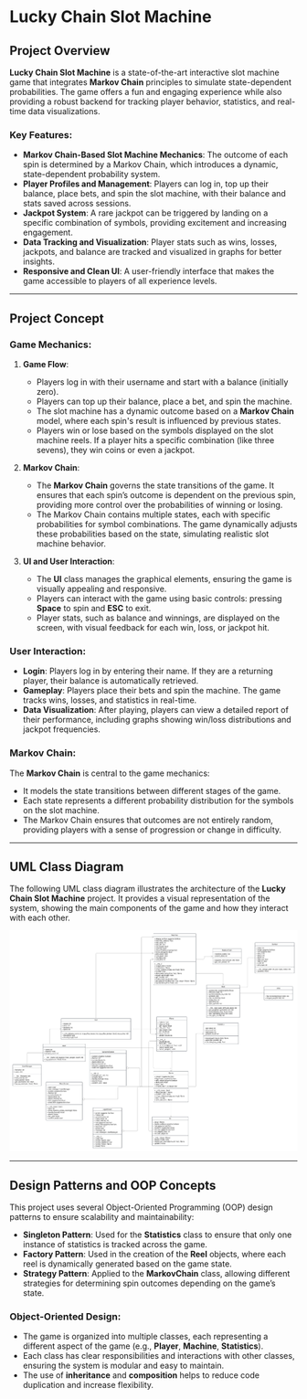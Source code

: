 # Lucky Chain Slot Machine

## Project Overview
**Lucky Chain Slot Machine** is a state-of-the-art interactive slot machine game that integrates **Markov Chain** principles to simulate state-dependent probabilities. The game offers a fun and engaging experience while also providing a robust backend for tracking player behavior, statistics, and real-time data visualizations.

### Key Features:
- **Markov Chain-Based Slot Machine Mechanics**: The outcome of each spin is determined by a Markov Chain, which introduces a dynamic, state-dependent probability system.
- **Player Profiles and Management**: Players can log in, top up their balance, place bets, and spin the slot machine, with their balance and stats saved across sessions.
- **Jackpot System**: A rare jackpot can be triggered by landing on a specific combination of symbols, providing excitement and increasing engagement.
- **Data Tracking and Visualization**: Player stats such as wins, losses, jackpots, and balance are tracked and visualized in graphs for better insights.
- **Responsive and Clean UI**: A user-friendly interface that makes the game accessible to players of all experience levels.

---

## Project Concept

### Game Mechanics:
1. **Game Flow**:
   - Players log in with their username and start with a balance (initially zero).
   - Players can top up their balance, place a bet, and spin the machine.
   - The slot machine has a dynamic outcome based on a **Markov Chain** model, where each spin's result is influenced by previous states.
   - Players win or lose based on the symbols displayed on the slot machine reels. If a player hits a specific combination (like three sevens), they win coins or even a jackpot.
   
2. **Markov Chain**:
   - The **Markov Chain** governs the state transitions of the game. It ensures that each spin’s outcome is dependent on the previous spin, providing more control over the probabilities of winning or losing.
   - The Markov Chain contains multiple states, each with specific probabilities for symbol combinations. The game dynamically adjusts these probabilities based on the state, simulating realistic slot machine behavior.
   
3. **UI and User Interaction**:
   - The **UI** class manages the graphical elements, ensuring the game is visually appealing and responsive.
   - Players can interact with the game using basic controls: pressing **Space** to spin and **ESC** to exit.
   - Player stats, such as balance and winnings, are displayed on the screen, with visual feedback for each win, loss, or jackpot hit.

### User Interaction:
- **Login**: Players log in by entering their name. If they are a returning player, their balance is automatically retrieved.
- **Gameplay**: Players place their bets and spin the machine. The game tracks wins, losses, and statistics in real-time.
- **Data Visualization**: After playing, players can view a detailed report of their performance, including graphs showing win/loss distributions and jackpot frequencies.

### Markov Chain:
The **Markov Chain** is central to the game mechanics:
- It models the state transitions between different stages of the game. 
- Each state represents a different probability distribution for the symbols on the slot machine.
- The Markov Chain ensures that outcomes are not entirely random, providing players with a sense of progression or change in difficulty.

---

## UML Class Diagram
The following UML class diagram illustrates the architecture of the **Lucky Chain Slot Machine** project. It provides a visual representation of the system, showing the main components of the game and how they interact with each other.

![UML Class Diagram](https://github.com/fcxbsyo/LuckyChain/blob/main/UML/uml_diagram.png)

---

## Design Patterns and OOP Concepts
This project uses several Object-Oriented Programming (OOP) design patterns to ensure scalability and maintainability:

- **Singleton Pattern**: Used for the **Statistics** class to ensure that only one instance of statistics is tracked across the game.
- **Factory Pattern**: Used in the creation of the **Reel** objects, where each reel is dynamically generated based on the game state.
- **Strategy Pattern**: Applied to the **MarkovChain** class, allowing different strategies for determining spin outcomes depending on the game’s state.
  
### Object-Oriented Design:
- The game is organized into multiple classes, each representing a different aspect of the game (e.g., **Player**, **Machine**, **Statistics**).
- Each class has clear responsibilities and interactions with other classes, ensuring the system is modular and easy to maintain.
- The use of **inheritance** and **composition** helps to reduce code duplication and increase flexibility.
